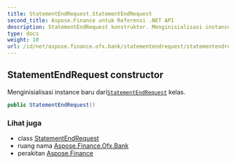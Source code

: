 ```yaml
---
title: StatementEndRequest.StatementEndRequest
second_title: Aspose.Finance untuk Referensi .NET API
description: StatementEndRequest konstruktor. Menginisialisasi instance baru dariStatementEndRequest kelas.
type: docs
weight: 10
url: /id/net/aspose.finance.ofx.bank/statementendrequest/statementendrequest/
---
```

## StatementEndRequest constructor

Menginisialisasi instance baru dari[`StatementEndRequest`](../) kelas.

```csharp
public StatementEndRequest()
```

### Lihat juga

* class [StatementEndRequest](../)
* ruang nama [Aspose.Finance.Ofx.Bank](../../statementendrequest/)
* perakitan [Aspose.Finance](../../../)


